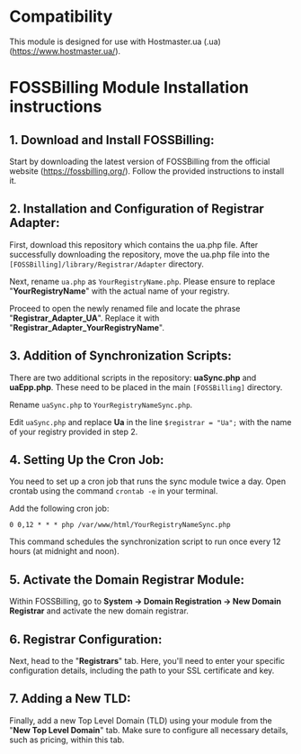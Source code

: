 # Compatibility

This module is designed for use with Hostmaster.ua (.ua) (https://www.hostmaster.ua/).

# FOSSBilling Module Installation instructions

## 1. Download and Install FOSSBilling:

Start by downloading the latest version of FOSSBilling from the official website (https://fossbilling.org/). Follow the provided instructions to install it.

## 2. Installation and Configuration of Registrar Adapter:

First, download this repository which contains the ua.php file. After successfully downloading the repository, move the ua.php file into the `[FOSSBilling]/library/Registrar/Adapter` directory.

Next, rename `ua.php` as `YourRegistryName.php`. Please ensure to replace "**YourRegistryName**" with the actual name of your registry.

Proceed to open the newly renamed file and locate the phrase "**Registrar_Adapter_UA**". Replace it with "**Registrar_Adapter_YourRegistryName**".

## 3. Addition of Synchronization Scripts:

There are two additional scripts in the repository: **uaSync.php** and **uaEpp.php**. These need to be placed in the main `[FOSSBilling]` directory.

Rename `uaSync.php` to `YourRegistryNameSync.php`.

Edit `uaSync.php` and replace **Ua** in the line `$registrar = "Ua";` with the name of your registry provided in step 2.

## 4. Setting Up the Cron Job:

You need to set up a cron job that runs the sync module twice a day. Open crontab using the command `crontab -e` in your terminal.

Add the following cron job:

`0 0,12 * * * php /var/www/html/YourRegistryNameSync.php`

This command schedules the synchronization script to run once every 12 hours (at midnight and noon).

## 5. Activate the Domain Registrar Module:

Within FOSSBilling, go to **System -> Domain Registration -> New Domain Registrar** and activate the new domain registrar.

## 6. Registrar Configuration:

Next, head to the "**Registrars**" tab. Here, you'll need to enter your specific configuration details, including the path to your SSL certificate and key.

## 7. Adding a New TLD:

Finally, add a new Top Level Domain (TLD) using your module from the "**New Top Level Domain**" tab. Make sure to configure all necessary details, such as pricing, within this tab.
